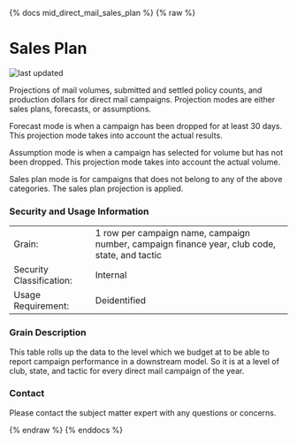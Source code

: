 {% docs mid_direct_mail_sales_plan %}
{% raw %}

# Sales Plan

![last updated](assets/update_badges/mid_direct_mail_sales_plan.svg)

Projections of mail volumes, submitted and settled policy counts, and production
dollars for direct mail campaigns. Projection modes are either sales plans, forecasts, or assumptions.

Forecast mode is when a campaign has been dropped for at least 30 days. This projection mode takes into account the actual results.

Assumption mode is when a campaign has selected for volume but has not been dropped. This projection mode takes into account the actual volume.

Sales plan mode is for campaigns that does not belong to any of the above categories. The sales plan projection is applied.

### Security and Usage Information
|     |     |
| --- | --- |
| Grain:                   | 1 row per campaign name, campaign number, campaign finance year, club code, state, and tactic |
| Security Classification: | Internal |
| Usage Requirement:       | Deidentified |

### Grain Description
This table rolls up the data to the level which we budget at to be able to report campaign 
performance in a downstream model. So it is at a level of club, state, and tactic for every direct 
mail campaign of the year.

### Contact
Please contact the subject matter expert with any questions or concerns.

{% endraw %}
{% enddocs %}